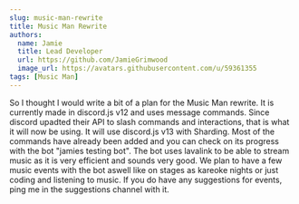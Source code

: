 ```yaml
---
slug: music-man-rewrite
title: Music Man Rewrite
authors:
  name: Jamie
  title: Lead Developer
  url: https://github.com/JamieGrimwood
  image_url: https://avatars.githubusercontent.com/u/59361355
tags: [Music Man]
---
```


So I thought I would write a bit of a plan for the Music Man rewrite. It is currently made in discord.js v12 and uses message commands. Since discord upadted their API to slash commands and interactions, that is what it will now be using. It will use discord.js v13 with Sharding. Most of the commands have already been added and you can check on its progress with the bot "jamies testing bot". The bot uses lavalink to be able to stream music as it is very efficient and sounds very good. We plan to have a few music events with the bot aswell like on stages as kareoke nights or just coding and listening to music. If you do have any suggestions for events, ping me in the suggestions channel with it.
